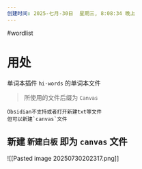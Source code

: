 ```yaml
---
创建时间: 2025-七月-30日  星期三, 8:08:34 晚上
---
```

#wordlist

# 用处
 单词本插件 `hi-words` 的单词本文件
>所使用的文件后缀为 `Canvas` 

```ad-warning
Obsidian不支持或者打开新建txt等文件
但可以新建`canvas`文件
```

## 新建 `新建白板` 即为 `canvas` 文件
![[Pasted image 20250730202317.png]]